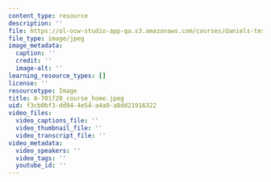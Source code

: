 ```yaml
---
content_type: resource
description: ''
file: https://ol-ocw-studio-app-qa.s3.amazonaws.com/courses/daniels-test-v4-8701/8-701f20_course_home.jpeg
file_type: image/jpeg
image_metadata:
  caption: ''
  credit: ''
  image-alt: ''
learning_resource_types: []
license: ''
resourcetype: Image
title: 8-701f20_course_home.jpeg
uid: f3cb0bf3-dd94-4e54-a4a9-a8dd21916322
video_files:
  video_captions_file: ''
  video_thumbnail_file: ''
  video_transcript_file: ''
video_metadata:
  video_speakers: ''
  video_tags: ''
  youtube_id: ''
---
```

